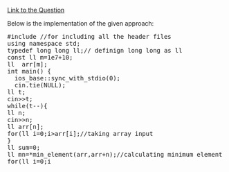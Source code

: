[Link to the Question](https://www.codechef.com/START45D/status/ARRAYRET)

Below is the implementation of the given approach:

<pre>
#include <bits/stdc++.h>//for including all the header files
using namespace std;
typedef long long ll;// definign long long as ll
const ll m=1e7+10;
ll  arr[m];
int main() {
  ios_base::sync_with_stdio(0);
  cin.tie(NULL);
ll t;
cin>>t;
while(t--){
ll n;
cin>>n;
ll arr[n];
for(ll i=0;i<n;i++){
  cin>>arr[i];//taking array input
}
ll sum=0;
ll mn=*min_element(arr,arr+n);//calculating minimum element in the array
for(ll i=0;i<n;i++){
sum+=(arr[i]-mn); //sum of deviation from minimum element
}
ll l=sizeof(arr)/sizeof(arr[0]);
ll val=(mn-sum)/(l+1);
for(ll i=0;i<n;i++){
  ll diff=arr[i]-mn;
  cout<<(val+diff)<<" "; //retriving the original element
}
cout<<endl;
}
}
</pre>